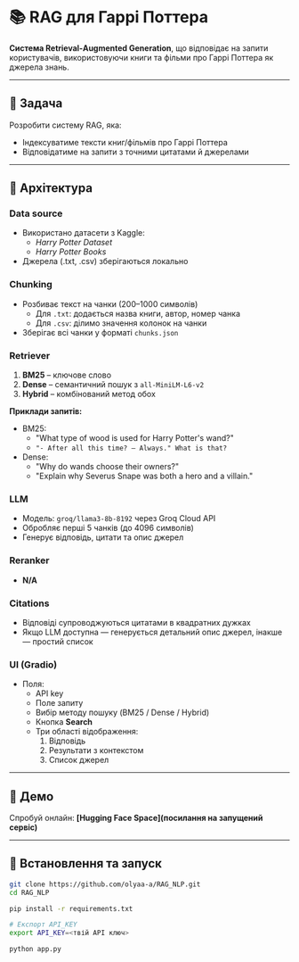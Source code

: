 # 📚 RAG для Гаррі Поттера

**Система Retrieval‑Augmented Generation**, що відповідає на запити користувачів, використовуючи книги та фільми про Гаррі Поттера як джерела знань.

---

## 🎯 Задача

Розробити систему RAG, яка:
- Індексуватиме тексти книг/фільмів про Гаррі Поттера
- Відповідатиме на запити з точними цитатами й джерелами

---

## 🔧 Архітектура

### Data source
- Використано датасети з Kaggle:
  - *Harry Potter Dataset*
  - *Harry Potter Books*
- Джерела (.txt, .csv) зберігаються локально

### Chunking
- Розбиває текст на чанки (200–1000 символів)
  - Для `.txt`: додається назва книги, автор, номер чанка
  - Для `.csv`: ділимо значення колонок на чанки
- Зберігає всі чанки у форматі `chunks.json`

### Retriever
1. **BM25** – ключове слово
2. **Dense** – семантичний пошук з `all-MiniLM-L6-v2`
3. **Hybrid** – комбінований метод обох

**Приклади запитів:**
- BM25:
  - "What type of wood is used for Harry Potter's wand?"
  - `"- After all this time? – Always." What is that?`
- Dense:
  - "Why do wands choose their owners?"
  - "Explain why Severus Snape was both a hero and a villain."

### LLM
- Модель: `groq/llama3-8b-8192` через Groq Cloud API
- Обробляє перші 5 чанків (до 4096 символів)
- Генерує відповідь, цитати та опис джерел

### Reranker
- **N/A**

### Citations
- Відповіді супроводжуються цитатами в квадратних дужках
- Якщо LLM доступна — генерується детальний опис джерел, інакше — простий список

### UI (Gradio)
- Поля:
  - API key
  - Поле запиту
  - Вибір методу пошуку (BM25 / Dense / Hybrid)
  - Кнопка **Search**
  - Три області відображення:
    1. Відповідь
    2. Результати з контекстом
    3. Список джерел

---

## 🚀 Демо
Спробуй онлайн: **[Hugging Face Space](посилання на запущений сервіс)**

---

## 🧰 Встановлення та запуск

```bash
git clone https://github.com/olyaa-a/RAG_NLP.git
cd RAG_NLP

pip install -r requirements.txt

# Експорт API_KEY
export API_KEY=<твій API ключ>

python app.py
